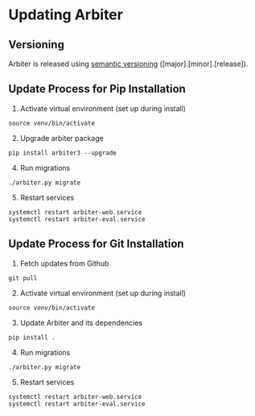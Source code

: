 # Updating Arbiter

## Versioning

Arbiter is released using [semantic versioning](https://semver.org/) ([major].[minor].[release]).

## Update Process for Pip Installation
1. Activate virtual environment (set up during install)
```shell
source venv/bin/activate
```
2. Upgrade arbiter package
```shell
pip install arbiter3 --upgrade
```

4. Run migrations
```shell
./arbiter.py migrate
```

5. Restart services
```shell
systemctl restart arbiter-web.service
systemctl restart arbiter-eval.service
```

## Update Process for Git Installation
1. Fetch updates from Github
```shell
git pull
```

2. Activate virtual environment (set up during install)
```shell
source venv/bin/activate
```

3. Update Arbiter and its dependencies
```shell
pip install .
```

4. Run migrations
```shell
./arbiter.py migrate
```

5. Restart services
```shell
systemctl restart arbiter-web.service
systemctl restart arbiter-eval.service
```